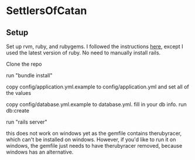 SettlersOfCatan
===============

## Setup
Set up rvm, ruby, and rubygems. I followed the instructions [here](https://www.digitalocean.com/community/articles/how-to-install-ruby-on-rails-on-ubuntu-12-04-lts-precise-pangolin-with-rvm), except I used the latest version of ruby. No need to manually install rails. 

Clone the repo

run "bundle install"

copy config/application.yml.example to config/application.yml and set all of the values

copy config/database.yml.example to database.yml. fill in your db info. run db:create

run "rails server"

this does not work on windows yet as the gemfile contains therubyracer, which can't be installed on windows. However, if you'd like to run it on windows, the gemfile just needs to have therubyracer removed, because windows has an alternative.
